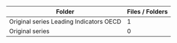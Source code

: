 | Folder                                  |   Files / Folders |
|-----------------------------------------|-------------------|
| Original series Leading Indicators OECD |                 1 |
| Original series                         |                 0 |